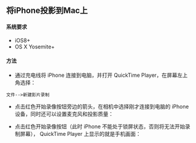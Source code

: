 ## 将iPhone投影到Mac上

#### 系统要求

* iOS8+
* OS X Yosemite+

#### 方法

* 通过充电线将 iPhone 连接到电脑，并打开 QuickTime Player，在屏幕左上角选择：

```
文件-->新建影片录制
```


* 点击红色开始录像按钮旁边的箭头，在相机中选择刚才连接到电脑的 iPhone 设备，同时还可以设置麦克风和投影质量：

* 点击红色开始录像按钮（此时 iPhone 不能处于锁屏状态，否则将无法开始录制屏幕）， QuickTime Player 上显示的就是手机画面：


